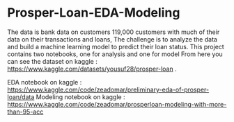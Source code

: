 # Prosper-Loan-EDA-Modeling
The data is bank data on customers 119,000 customers with much of their data on their transactions and loans,
The challenge is to analyze the data and build a machine learning model to predict their loan status.
This project contains two notebooks, one for analysis and one for model
From here you can see the dataset on kaggle : https://www.kaggle.com/datasets/yousuf28/prosper-loan .

EDA notebook on kaggle : https://www.kaggle.com/code/zeadomar/preliminary-eda-of-prosper-loan/data
Modeling notebook on kaggle : https://www.kaggle.com/code/zeadomar/prosperloan-modeling-with-more-than-95-acc
